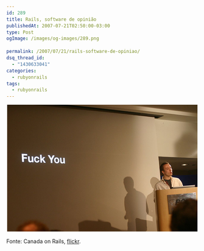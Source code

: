 ```yaml
---
id: 289
title: Rails, software de opinião
publishedAt: 2007-07-21T02:50:00-03:00
type: Post
ogImage: /images/og-images/289.png

permalink: /2007/07/21/rails-software-de-opiniao/
dsq_thread_id:
  - "1430633041"
categories:
  - rubyonrails
tags:
  - rubyonrails
---
```

<center>
  <img src='/wp-content/uploads/2007/07/rails-fuckyou.jpg' alt='Fuck you' />
</center>

  
Fonte: Canada on Rails, [flickr](http://www.flickr.com/photos/eugevon/130610241/).
